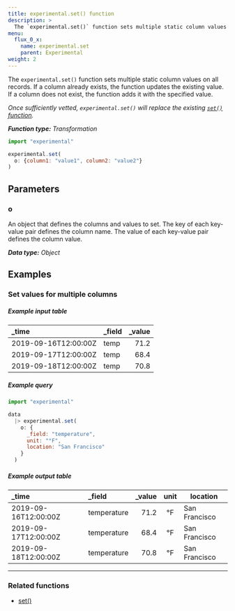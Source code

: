 ```yaml
---
title: experimental.set() function
description: >
  The `experimental.set()` function sets multiple static column values on all records.
menu:
  flux_0_x:
    name: experimental.set
    parent: Experimental
weight: 2
---
```


The `experimental.set()` function sets multiple static column values on all records.
If a column already exists, the function updates the existing value.
If a column does not exist, the function adds it with the specified value.

_Once sufficiently vetted, `experimental.set()` will replace the existing
[`set()` function](/flux/v0.x/stdlib/built-in/transformations/set/)._

_**Function type:** Transformation_

```js
import "experimental"

experimental.set(
  o: {column1: "value1", column2: "value2"}
)
```

## Parameters

### o
An object that defines the columns and values to set.
The key of each key-value pair defines the column name.
The value of each key-value pair defines the column value.

_**Data type:** Object_

## Examples

### Set values for multiple columns

##### Example input table
| _time                | _field | _value |
|:-----                |:------ | ------:|
| 2019-09-16T12:00:00Z | temp   | 71.2   |
| 2019-09-17T12:00:00Z | temp   | 68.4   |
| 2019-09-18T12:00:00Z | temp   | 70.8   |

##### Example query
```js
import "experimental"

data
  |> experimental.set(
    o: {
      _field: "temperature",
      unit: "°F",
      location: "San Francisco"
    }
  )
```

##### Example output table
| _time                | _field      | _value | unit | location      |
|:-----                |:------      | ------:|:----:| --------      |
| 2019-09-16T12:00:00Z | temperature | 71.2   | °F   | San Francisco |
| 2019-09-17T12:00:00Z | temperature | 68.4   | °F   | San Francisco |
| 2019-09-18T12:00:00Z | temperature | 70.8   | °F   | San Francisco |

---

### Related functions
- [set()](/flux/v0.x/stdlib/built-in/transformations/set/)
